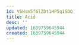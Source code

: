 ```yaml
---
id: VSHsm5f6lZDt1HP5q1SDQ
title: Acid
desc: ''
updated: 1639759645944
created: 1639759645944
---
```


